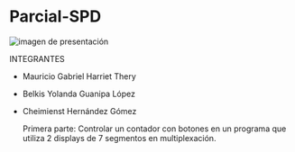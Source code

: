 # Parcial-SPD
![imagen de presentación](https://github.com/Belkism/Parcial-SPD/assets/138260690/3dc65a4c-1b0b-405a-9553-27a1dc9a1321)

INTEGRANTES

- Mauricio Gabriel Harriet Thery
- Belkis Yolanda Guanipa López
- Cheimienst Hernández Gómez


  Primera parte: Controlar un contador con botones en un programa que utiliza 2 displays de 7 segmentos en multiplexación.
